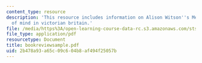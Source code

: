 ```yaml
---
content_type: resource
description: 'This resource includes information on Alison Witson''s Mesmerised: Powers
  of mind in victorian britain.'
file: /media/https%3A/open-learning-course-data-rc.s3.amazonaws.com/sts-001-technology-in-american-history-spring-2006/2b478a93a65c09c604b8af494f25057b_bookreviewsample.pdf
file_type: application/pdf
resourcetype: Document
title: bookreviewsample.pdf
uid: 2b478a93-a65c-09c6-04b8-af494f25057b
---
```

